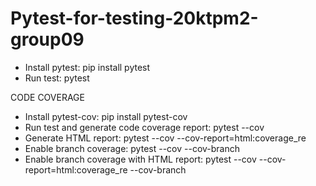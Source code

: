 # Pytest-for-testing-20ktpm2-group09

- Install pytest: pip install pytest
- Run test: pytest

CODE COVERAGE

- Install pytest-cov: pip install pytest-cov
- Run test and generate code coverage report: pytest --cov
- Generate HTML report: pytest --cov --cov-report=html:coverage_re
- Enable branch coverage: pytest --cov --cov-branch
- Enable branch coverage with HTML report: pytest --cov --cov-report=html:coverage_re --cov-branch
